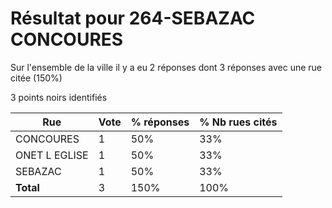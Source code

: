 # Résultat pour 264-SEBAZAC CONCOURES

Sur l'ensemble de la ville il y a eu 2 réponses dont 3 réponses avec une rue citée (150%)

3 points noirs identifiés

| Rue | Vote | % réponses | % Nb rues cités|
|-----|------|------------|----------------|
| CONCOURES | 1 | 50% | 33%|
| ONET L EGLISE | 1 | 50% | 33%|
| SEBAZAC | 1 | 50% | 33%|
| **Total** | 3 | 150% | 100%|
